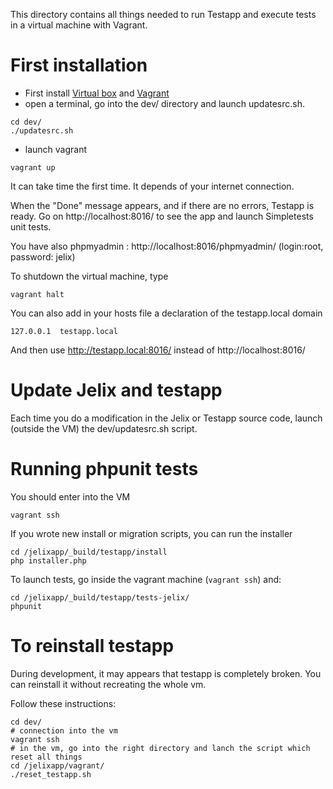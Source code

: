 
This directory contains all things needed to run Testapp and execute
tests in a virtual machine with Vagrant.


First installation
==================

- First install [Virtual box](https://www.virtualbox.org/) and [Vagrant](http://www.vagrantup.com/downloads.html)
- open a terminal, go into the dev/ directory and launch updatesrc.sh.

```
cd dev/
./updatesrc.sh
```

- launch vagrant

```
vagrant up
```

It can take time the first time. It depends of your internet connection.

When the "Done" message appears, and if there are no errors, Testapp is
ready. Go on http://localhost:8016/ to see the app and launch Simpletests unit tests.

You have also phpmyadmin : http://localhost:8016/phpmyadmin/ (login:root, password: jelix)

To shutdown the virtual machine, type

```
vagrant halt
```

You can also add in your hosts file a declaration of the testapp.local domain

```
127.0.0.1  testapp.local
```

And then use http://testapp.local:8016/ instead of http://localhost:8016/

Update Jelix and testapp
========================

Each time you do a modification in the Jelix or Testapp source code, launch
(outside the VM) the dev/updatesrc.sh script.


Running phpunit tests
=====================

You should enter into the VM

```
vagrant ssh
```

If you wrote new install or migration scripts, you can run the installer

```
cd /jelixapp/_build/testapp/install
php installer.php
```

To launch tests, go inside the vagrant machine (```vagrant ssh```) and:

```
cd /jelixapp/_build/testapp/tests-jelix/
phpunit
```

To reinstall testapp
====================

During development, it may appears that testapp is completely broken. You can reinstall
it without recreating the whole vm.

Follow these instructions:

```
cd dev/
# connection into the vm
vagrant ssh
# in the vm, go into the right directory and lanch the script which reset all things
cd /jelixapp/vagrant/
./reset_testapp.sh
```


